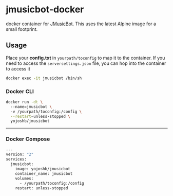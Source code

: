 # jmusicbot-docker
docker container for [JMusicBot](https://github.com/jagrosh/MusicBot). This uses the latest Alpine image for a small footprint.

## Usage
Place your **config.txt** in `yourpath/toconfig` to map it to the container. If you need to access the `serversettings.json` file, you can hop into the container to access it

```bash
docker exec -it jmusicbot /bin/sh
```

### Docker CLI
```bash
docker run -dt \  
  --name=jmusicbot \  
  -v /yourpath/toconfig:/config \
  --restart=unless-stopped \
  yojoshb/jmusicbot
```
---
### Docker Compose

```bash
---
version: "2"
services:
  jmusicbot:
    image: yojoshb/jmusicbot
    container_name: jmusicbot
    volumes:
      - /yourpath/toconfig:/config
    restart: unless-stopped
```
